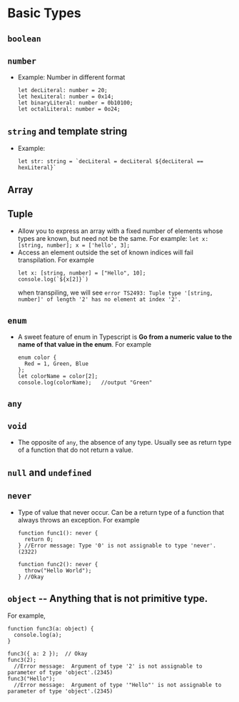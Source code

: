 # Basic Types
## `boolean`
## `number`
  * Example: Number in different format
    ```
    let decLiteral: number = 20;
    let hexLiteral: number = 0x14;
    let binaryLiteral: number = 0b10100;
    let octalLiteral: number = 0o24;
    ```
## `string` and template string
  * Example:
    ``` 
    let str: string = `decLiteral = decLiteral ${decLiteral == hexLiteral}`
    ```
## Array
## Tuple
  * Allow you to express an array with a fixed number of elements whose types are known, but need not be the same. For example: `let x: [string, number]; x = ['hello', 3];`
  * Access an element outside the set of known indices will fail transpilation. For example
    ```
    let x: [string, number] = ["Hello", 10];
    console.log(`${x[2]}`)
    ```
    when transpiling, we will see `error TS2493: Tuple type '[string, number]' of length '2' has no element at index '2'.`

## `enum`
  * A sweet feature of enum in Typescript is **Go from a numeric value to the name of that value in the enum**. For example
    ```
    enum color {
      Red = 1, Green, Blue
    };
    let colorName = color[2];
    console.log(colorName);   //output "Green"
    ```

## `any`
## `void`
  * The opposite of `any`, the absence of any type. Usually see as return type of a function that do not return a value.

## `null` and `undefined`
## `never`
  * Type of value that never occur. Can be a return type of a function that always throws an exception. For example
    ```
    function func1(): never {
      return 0;
    } //Error message: Type '0' is not assignable to type 'never'.(2322)

    function func2(): never {
      throw("Hello World");
    } //Okay
    ```

## `object` -- Anything that is not primitive type.
  For example,
  ```
  function func3(a: object) {
    console.log(a);
  }

  func3({ a: 2 });  // Okay
  func3(2);
    //Error message:  Argument of type '2' is not assignable to parameter of type 'object'.(2345)
  func3("Hello");
    //Error message:  Argument of type '"Hello"' is not assignable to parameter of type 'object'.(2345)
  ```